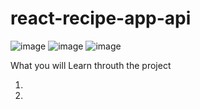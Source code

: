 # react-recipe-app-api

![image](https://user-images.githubusercontent.com/81522853/235317260-c785a9ee-7e07-4382-9d53-f1ff77cdf2ac.png)
![image](https://user-images.githubusercontent.com/81522853/235317303-65640083-a407-4ad2-b9d1-9d1e07ac0982.png)
![image](https://user-images.githubusercontent.com/81522853/235317324-293f6c95-c5e3-460b-8eb6-42a6b8be311d.png)




What you will Learn throuth the project

01) 
02) 
